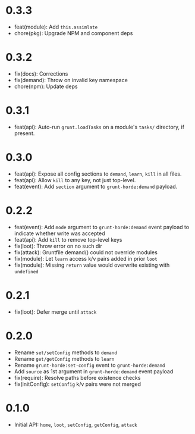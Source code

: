 # 0.3.3

- feat(module): Add `this.assimlate`
- chore(pkg): Upgrade NPM and component deps

# 0.3.2

- fix(docs): Corrections
- fix(demand): Throw on invalid key namespace
- chore(npm): Update deps

# 0.3.1

- feat(api): Auto-run `grunt.loadTasks` on a module's `tasks/` directory, if present.

# 0.3.0

- feat(api): Expose all config sections to `demand`, `learn`, `kill` in all files.
- feat(api): Allow `kill` to any key, not just top-level.
- feat(event): Add `section` argument to `grunt-horde:demand` payload.

# 0.2.2

- feat(event): Add `mode` argument to `grunt-horde:demand` event payload to indicate whether write was accepted
- feat(api): Add `kill` to remove top-level keys
- fix(loot): Throw error on no such dir
- fix(attack): Gruntfile demand() could not override modules
- fix(module): Let `learn` access k/v pairs added in prior `loot`
- fix(module): Missing `return` value would overwrite existing with `undefined`

# 0.2.1

- fix(loot): Defer merge until `attack`

# 0.2.0

- Rename `set/setConfig` methods to `demand`
- Rename `get/getConfig` methods to `learn`
- Rename `grunt-horde:set-config` event to `grunt-horde:demand`
- Add `source` as 1st argument in `grunt-horde:demand` event payload
- fix(require): Resolve paths before existence checks
- fix(initConfig): `setConfig` k/v pairs were not merged

# 0.1.0

- Initial API: `home`, `loot`, `setConfig`, `getConfig`, `attack`
